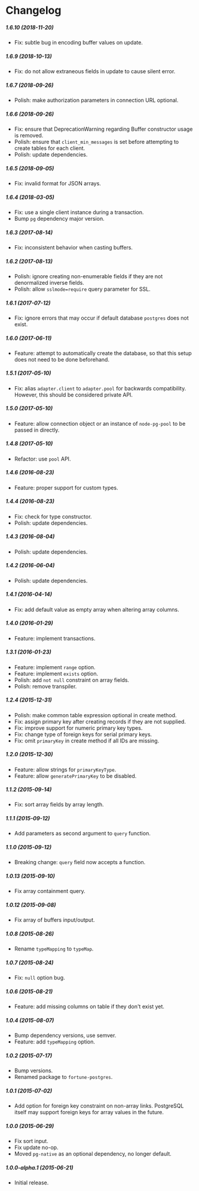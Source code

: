 # Changelog


##### 1.6.10 (2018-11-20)
- Fix: subtle bug in encoding buffer values on update.


##### 1.6.9 (2018-10-13)
- Fix: do not allow extraneous fields in update to cause silent error.


##### 1.6.7 (2018-09-26)
- Polish: make authorization parameters in connection URL optional.


##### 1.6.6 (2018-09-26)
- Fix: ensure that DeprecationWarning regarding Buffer constructor usage is removed.
- Polish: ensure that `client_min_messages` is set before attempting to create tables for each client.
- Polish: update dependencies.


##### 1.6.5 (2018-09-05)
- Fix: invalid format for JSON arrays.


##### 1.6.4 (2018-03-05)
- Fix: use a single client instance during a transaction.
- Bump `pg` dependency major version.


##### 1.6.3 (2017-08-14)
- Fix: inconsistent behavior when casting buffers.


##### 1.6.2 (2017-08-13)
- Polish: ignore creating non-enumerable fields if they are not denormalized inverse fields.
- Polish: allow `sslmode=require` query parameter for SSL.


##### 1.6.1 (2017-07-12)
- Fix: ignore errors that may occur if default database `postgres` does not exist.


##### 1.6.0 (2017-06-11)
- Feature: attempt to automatically create the database, so that this setup does not need to be done beforehand.


##### 1.5.1 (2017-05-10)
- Fix: alias `adapter.client` to `adapter.pool` for backwards compatibility. However, this should be considered private API.


##### 1.5.0 (2017-05-10)
- Feature: allow connection object or an instance of `node-pg-pool` to be passed in directly.


##### 1.4.8 (2017-05-10)
- Refactor: use `pool` API.


##### 1.4.6 (2016-08-23)
- Feature: proper support for custom types.


##### 1.4.4 (2016-08-23)
- Fix: check for type constructor.
- Polish: update dependencies.


##### 1.4.3 (2016-08-04)
- Polish: update dependencies.


##### 1.4.2 (2016-06-04)
- Polish: update dependencies.


##### 1.4.1 (2016-04-14)
- Fix: add default value as empty array when altering array columns.


##### 1.4.0 (2016-01-29)
- Feature: implement transactions.


##### 1.3.1 (2016-01-23)
- Feature: implement `range` option.
- Feature: implement `exists` option.
- Polish: add `not null` constraint on array fields.
- Polish: remove transpiler.


##### 1.2.4 (2015-12-31)
- Polish: make common table expression optional in create method.
- Fix: assign primary key after creating records if they are not supplied.
- Fix: improve support for numeric primary key types.
- Fix: change type of foreign keys for serial primary keys.
- Fix: omit `primaryKey` in create method if all IDs are missing.


##### 1.2.0 (2015-12-30)
- Feature: allow strings for `primaryKeyType`.
- Feature: allow `generatePrimaryKey` to be disabled.


##### 1.1.2 (2015-09-14)
- Fix: sort array fields by array length.


##### 1.1.1 (2015-09-12)
- Add parameters as second argument to `query` function.


##### 1.1.0 (2015-09-12)
- Breaking change: `query` field now accepts a function.


##### 1.0.13 (2015-09-10)
- Fix array containment query.


##### 1.0.12 (2015-09-08)
- Fix array of buffers input/output.


##### 1.0.8 (2015-08-26)
- Rename `typeMapping` to `typeMap`.


##### 1.0.7 (2015-08-24)
- Fix: `null` option bug.


##### 1.0.6 (2015-08-21)
- Feature: add missing columns on table if they don't exist yet.


##### 1.0.4 (2015-08-07)
- Bump dependency versions, use semver.
- Feature: add `typeMapping` option.


##### 1.0.2 (2015-07-17)
- Bump versions.
- Renamed package to `fortune-postgres`.


##### 1.0.1 (2015-07-02)
- Add option for foreign key constraint on non-array links. PostgreSQL itself may support foreign keys for array values in the future.


##### 1.0.0 (2015-06-29)
- Fix sort input.
- Fix update no-op.
- Moved `pg-native` as an optional dependency, no longer default.


##### 1.0.0-alpha.1 (2015-06-21)
- Initial release.
